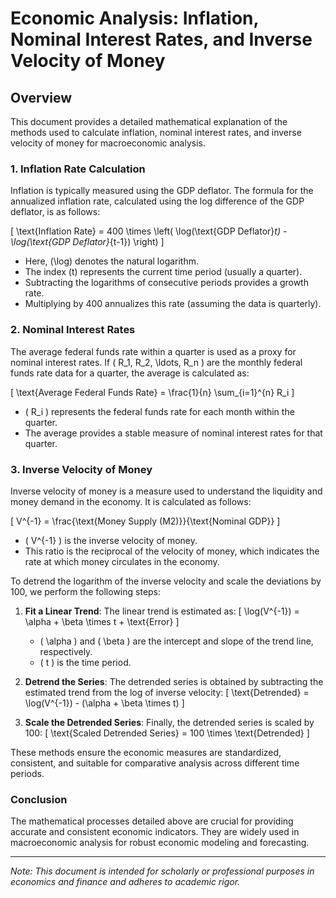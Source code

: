 # Economic Analysis: Inflation, Nominal Interest Rates, and Inverse Velocity of Money

## Overview

This document provides a detailed mathematical explanation of the methods used to calculate inflation, nominal interest rates, and inverse velocity of money for macroeconomic analysis.

### 1. Inflation Rate Calculation

Inflation is typically measured using the GDP deflator. The formula for the annualized inflation rate, calculated using the log difference of the GDP deflator, is as follows:

\[
\text{Inflation Rate} = 400 \times \left( \log(\text{GDP Deflator}_t) - \log(\text{GDP Deflator}_{t-1}) \right)
\]

- Here, \(\log\) denotes the natural logarithm.
- The index \(t\) represents the current time period (usually a quarter).
- Subtracting the logarithms of consecutive periods provides a growth rate.
- Multiplying by 400 annualizes this rate (assuming the data is quarterly).

### 2. Nominal Interest Rates

The average federal funds rate within a quarter is used as a proxy for nominal interest rates. If \( R_1, R_2, \ldots, R_n \) are the monthly federal funds rate data for a quarter, the average is calculated as:

\[
\text{Average Federal Funds Rate} = \frac{1}{n} \sum_{i=1}^{n} R_i
\]

- \( R_i \) represents the federal funds rate for each month within the quarter.
- The average provides a stable measure of nominal interest rates for that quarter.

### 3. Inverse Velocity of Money

Inverse velocity of money is a measure used to understand the liquidity and money demand in the economy. It is calculated as follows:

\[
V^{-1} = \frac{\text{Money Supply (M2)}}{\text{Nominal GDP}}
\]

- \( V^{-1} \) is the inverse velocity of money.
- This ratio is the reciprocal of the velocity of money, which indicates the rate at which money circulates in the economy.

To detrend the logarithm of the inverse velocity and scale the deviations by 100, we perform the following steps:

1. **Fit a Linear Trend**: The linear trend is estimated as:
   \[
   \log(V^{-1}) = \alpha + \beta \times t + \text{Error}
   \]
   - \( \alpha \) and \( \beta \) are the intercept and slope of the trend line, respectively.
   - \( t \) is the time period.

2. **Detrend the Series**: The detrended series is obtained by subtracting the estimated trend from the log of inverse velocity:
   \[
   \text{Detrended} = \log(V^{-1}) - (\alpha + \beta \times t)
   \]

3. **Scale the Detrended Series**: Finally, the detrended series is scaled by 100:
   \[
   \text{Scaled Detrended Series} = 100 \times \text{Detrended}
   \]

These methods ensure the economic measures are standardized, consistent, and suitable for comparative analysis across different time periods.

### Conclusion

The mathematical processes detailed above are crucial for providing accurate and consistent economic indicators. They are widely used in macroeconomic analysis for robust economic modeling and forecasting.

---
*Note: This document is intended for scholarly or professional purposes in economics and finance and adheres to academic rigor.*
